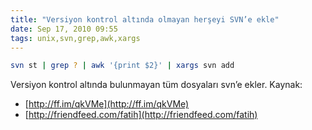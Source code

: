 ```yaml
---
title: "Versiyon kontrol altında olmayan herşeyi SVN’e ekle"
date: Sep 17, 2010 09:55
tags: unix,svn,grep,awk,xargs
---
```


```bash
svn st | grep ? | awk '{print $2}' | xargs svn add
```

Versiyon kontrol altında bulunmayan tüm dosyaları svn’e ekler. Kaynak:

* [http://ff.im/qkVMe](http://ff.im/qkVMe)
* [http://friendfeed.com/fatih](http://friendfeed.com/fatih)
